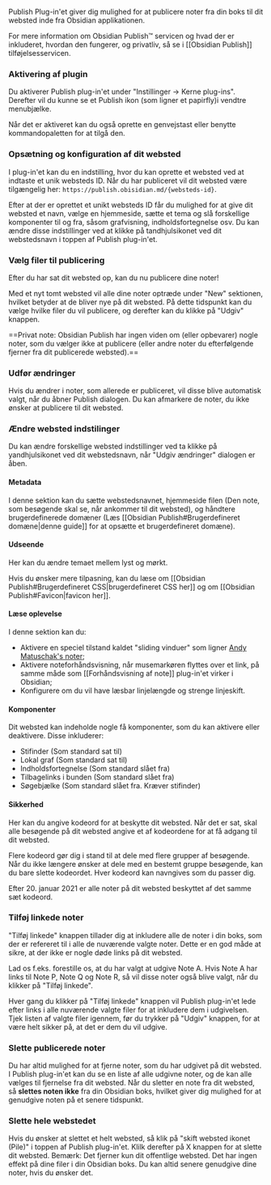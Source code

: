 Publish Plug-in'et giver dig mulighed for at publicere noter fra din boks til dit websted inde fra Obsidian applikationen.

For mere information om Obsidian Publish™ servicen og hvad der er inkluderet, hvordan den fungerer, og privatliv, så se i [[Obsidian Publish]] tilføjelsesservicen.

### Aktivering af plugin

Du aktiverer Publish plug-in'et under "Instillinger -> Kerne plug-ins". Derefter vil du kunne se et Publish ikon (som ligner et papirfly)i vendtre menubjælke.

Når det er aktiveret kan du også oprette en genvejstast eller benytte kommandopaletten for at tilgå den.

### Opsætning og konfiguration af dit websted

I plug-in'et kan du en indstilling, hvor du kan oprette et websted ved at indtaste et unik websteds ID. Når du har publiceret vil dit websted være tilgængelig her:
`https://publish.obisidian.md/{websteds-id}`.

Efter at der er oprettet et unikt websteds ID får du mulighed for at give dit websted et navn, vælge en hjemmeside, sætte et tema og slå forskellige komponenter til og fra, såsom grafvisning, indholdsfortegnelse osv. Du kan ændre disse indstillinger ved at klikke på tandhjulsikonet ved dit webstedsnavn i toppen af Publish plug-in'et.

### Vælg filer til publicering

Efter du har sat dit websted op, kan du nu publicere dine noter!

Med et nyt tomt websted vil alle dine noter optræde under "New" sektionen, hvilket betyder at de bliver nye på dit websted. På dette tidspunkt kan du vælge hvilke filer du vil publicere, og derefter kan du klikke på "Udgiv" knappen.

==Privat note: Obsidian Publish har ingen viden om (eller opbevarer) nogle noter, som du vælger ikke at publicere (eller andre noter du efterfølgende fjerner fra dit publicerede websted).==

### Udfør ændringer

Hvis du ændrer i noter, som allerede er publiceret, vil disse blive automatisk valgt, når du åbner Publish dialogen. Du kan afmarkere de noter, du ikke ønsker at publicere til dit websted.

### Ændre websted indstilinger

Du kan ændre forskellige websted indstillinger ved ta klikke på yandhjulsikonet ved dit webstedsnavn, når "Udgiv ændringer" dialogen er åben.

#### Metadata

I denne sektion kan du sætte webstedsnavnet, hjemmeside filen (Den note, som besøgende skal se, når ankommer til dit websted), og håndtere brugerdefinerede domæner (Læs [[Obsidian Publish#Brugerdefineret domæne|denne guide]] for at opsætte et brugerdefineret domæne).

#### Udseende

Her kan du ændre temaet mellem lyst og mørkt.

Hvis du ønsker mere tilpasning, kan du læse om [[Obsidian Publish#Brugerdefineret CSS|brugerdefineret CSS her]] og  om [[Obsidian Publish#Favicon|favicon her]].

#### Læse oplevelse

I denne sektion kan du:

- Aktivere en speciel tilstand kaldet "sliding vinduer" som ligner [Andy Matuschak's noter](https://notes.andymatuschak.org/);
- Aktivere noteforhåndsvisning, når musemarkøren flyttes over et link, på samme måde som [[Forhåndsvisning af note]] plug-in'et virker i Obsidian;
- Konfigurere om du vil have læsbar linjelængde og strenge linjeskift.

#### Komponenter

Dit websted kan indeholde nogle få komponenter, som du kan aktivere eller deaktivere. Disse inkluderer:

- Stifinder (Som standard sat til)
- Lokal graf (Som standard sat til)
- Indholdsfortegnelse (Som standard slået fra)
- Tilbagelinks i bunden (Som standard slået fra)
- Søgebjælke (Som standard slået fra. Kræver stifinder)

#### Sikkerhed

Her kan du angive kodeord for at beskytte dit websted. Når det er sat, skal alle besøgende på dit websted angive et af kodeordene for at få adgang til dit websted.

Flere kodeord gør dig i stand til at dele med flere grupper af besøgende. Når du ikke længere ønsker at dele med en bestemt gruppe besøgende, kan du bare slette kodeordet. Hver kodeord kan navngives som du passer dig.

Efter 20. januar 2021 er alle noter på dit websted beskyttet af det samme sæt kodeord.

### Tilføj linkede noter

"Tilføj linkede" knappen tillader dig at inkludere alle de noter i din boks, som der er refereret til i alle de nuværende valgte noter. Dette er en god måde at sikre, at der ikke er nogle døde links på dit websted.

Lad os f.eks. forestille os, at du har valgt at udgive Note A. Hvis Note A har links til Note P, Note Q og Note R, så vil disse noter også blive valgt, når du klikker på "Tilføj linkede".

Hver gang du klikker på "Tilføj linkede" knappen vil Publish plug-in'et lede efter links i alle nuværende valgte filer for at inkludere dem i udgivelsen. Tjek listen af valgte filer igennem, før du trykker på "Udgiv" knappen, for at være helt sikker på, at det er dem du vil udgive.

### Slette publicerede noter

Du har altid mulighed for at fjerne noter, som du har udgivet på dit websted. I Publish plug-in'et kan du se en liste af alle udgivne noter, og de kan alle vælges til fjernelse fra dit websted. Når du sletter en note fra dit websted, så **slettes noten ikke** fra din Obsidian boks, hvilket giver dig mulighed for at genudgive noten på et senere tidspunkt.

### Slette hele webstedet

Hvis du ønsker at slettet et helt websted, så klik på "skift websted ikonet (Pile)" i toppen af Publish plug-in'et. Klilk derefter på X knappen for at slette dit websted. Bemærk:  Det fjerner kun dit offentlige websted. Det har ingen effekt på dine filer i din Obsidian boks. Du kan altid senere genudgive dine noter, hvis du ønsker det.
